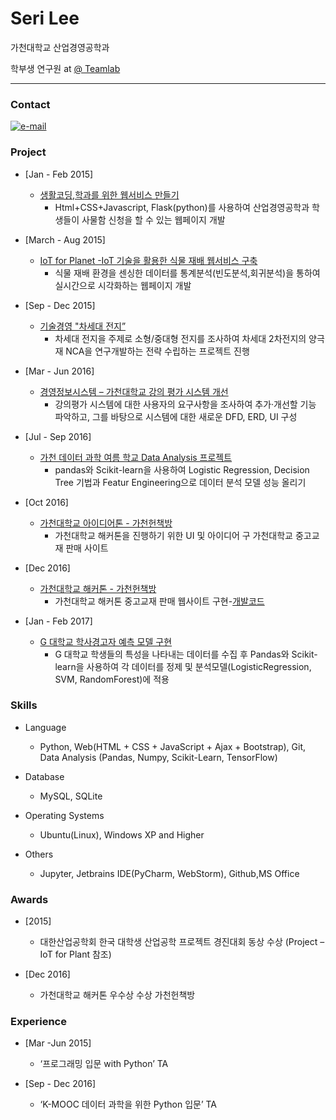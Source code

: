 # Seri Lee
가천대학교 산업경영공학과

학부생 연구원 at [@ Teamlab](https://github.com/TeamLab)

* * * 

### Contact 
[![e-mail](https://img.shields.io/badge/email-asdd565seri@gmail.com-blue.svg)](mailto:asdd565seri@gmail.com)

### Project

- [Jan - Feb 2015] 
  - [생활코딩,학과를 위한 웹서비스 만들기](https://github.com/seri4511/Typica)
    - Html+CSS+Javascript, Flask(python)를 사용하여 산업경영공학과 학생들이 사물함 신청을 할 수 있는 웹페이지 개발
   
- [March - Aug 2015]
   - [IoT for Planet -IoT 기술을 활용한 식물 재배 웹서비스 구축](http://www.slideshare.net/secret/pulCZZH1wFk2uJ)
	 - 식물 재배 환경을 센싱한 데이터를 통계분석(빈도분석,회귀분석)을 통하여 실시간으로 시각화하는 웹페이지 개발 
- [Sep - Dec 2015]
  - [기술경영 "차세대 전지”](http://www.slideshare.net/SeriLee7/2015-02-72175229)
	- 차세대 전지을 주제로 소형/중대형 전지를 조사하여  차세대 2차전지의 양극재 NCA을 연구개발하는 전략 수립하는 프로젝트 진행
- [Mar - Jun 2016] 	
  - [경영정보시스템 – 가천대학교 강의 평가 시스템 개선](http://www.slideshare.net/SeriLee7/2016-01-72175935)
	-  강의평가 시스템에 대한 사용자의 요구사항을 조사하여 추가·개선할 기능 파악하고, 그를 바탕으로 시스템에 대한 새로운 DFD, ERD, UI 구성
- [Jul - Sep 2016] 	
  - [가천 데이터 과학 여름 학교 Data Analysis 프로젝트](https://github.com/seriLucute/data_summer_school_labs/tree/master/individual/seri)
	- pandas와 Scikit-learn을 사용하여 Logistic Regression, Decision Tree 기법과 Featur Engineering으로 데이터 분석 모델 성능 올리기 
- [Oct 2016] 	
  - [가천대학교 아이디어톤 - 가천헌책방](http://www.slideshare.net/secret/AuFu1ggriNiAU2)
	- 가천대학교 해커톤을 진행하기 위한 UI 및 아이디어 구 가천대학교 중고교재 판매 사이트 
- [Dec 2016] 
  - [가천대학교 해커톤 - 가천헌책방](http://www.slideshare.net/secret/4XMFsQ1OECWAat)
	- 가천대학교 해커톤 중고교재 판매 웹사이트 구현-[개발코드](https://github.com/jinongkim/gachon-hack-book)
- [Jan - Feb 2017]
  - [G 대학교 학사경고자 예측 모델 구현](https://github.com/seriLucute/gachon-warnning)
	- G 대학교 학생들의 특성을 나타내는 데이터를 수집 후 Pandas와 Scikit-learn을 사용하여 각 데이터를 정제 및 분석모델(LogisticRegression, SVM, RandomForest)에 적용 


### Skills

- Language
   - Python, Web(HTML +  CSS + JavaScript + Ajax + Bootstrap), Git, Data Analysis (Pandas, Numpy, Scikit-Learn, TensorFlow)

-  Database 
   - MySQL, SQLite

- Operating Systems 
  - Ubuntu(Linux), Windows XP and Higher

- Others 
  -  Jupyter, Jetbrains IDE(PyCharm, WebStorm), Github,MS Office


### Awards

- [2015] 
  - 대한산업공학회 한국 대학생 산업공학 프로젝트 경진대회 동상 수상 (Project – IoT for Plant 참조)

- [Dec 2016]  
  - 가천대학교 해커톤 우수상 수상 가천헌책방

### Experience

- [Mar -Jun 2015]
  - ‘프로그래밍 입문 with Python’ TA
	
- [Sep - Dec 2016]    
  - ‘K-MOOC 데이터 과학을 위한 Python 입문’ TA
	
